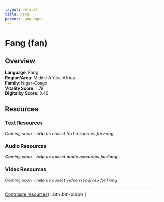 ```yaml
---
layout: default
title: Fang
parent: Languages
---
```


# Fang (fan)

## Overview

**Language**: Fang  
**Region/Area**: Middle Africa, Africa  
**Family**: Niger-Congo  
**Vitality Score**: 1.78  
**Digitality Score**: 0.49  

## Resources

### Text Resources
*Coming soon - help us collect text resources for Fang*

### Audio Resources
*Coming soon - help us collect audio resources for Fang*

### Video Resources
*Coming soon - help us collect video resources for Fang*

---

[Contribute resources](https://fairtrain.github.io/){: .btn .btn-purple }
